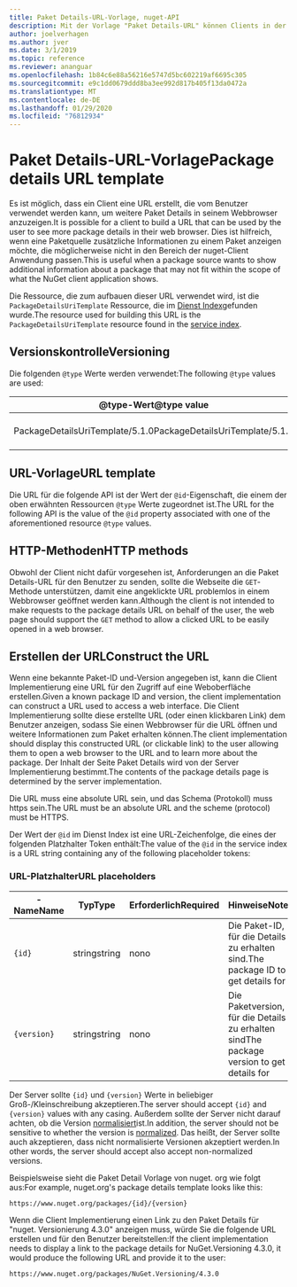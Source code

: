```yaml
---
title: Paket Details-URL-Vorlage, nuget-API
description: Mit der Vorlage "Paket Details-URL" können Clients in der Benutzeroberfläche einen Weblink zu weiteren Paket Details anzeigen.
author: joelverhagen
ms.author: jver
ms.date: 3/1/2019
ms.topic: reference
ms.reviewer: ananguar
ms.openlocfilehash: 1b84c6e88a56216e5747d5bc602219af6695c305
ms.sourcegitcommit: e9c1dd0679ddd8ba3ee992d817b405f13da0472a
ms.translationtype: MT
ms.contentlocale: de-DE
ms.lasthandoff: 01/29/2020
ms.locfileid: "76812934"
---
```

# <a name="package-details-url-template"></a><span data-ttu-id="d18e0-103">Paket Details-URL-Vorlage</span><span class="sxs-lookup"><span data-stu-id="d18e0-103">Package details URL template</span></span>

<span data-ttu-id="d18e0-104">Es ist möglich, dass ein Client eine URL erstellt, die vom Benutzer verwendet werden kann, um weitere Paket Details in seinem Webbrowser anzuzeigen.</span><span class="sxs-lookup"><span data-stu-id="d18e0-104">It is possible for a client to build a URL that can be used by the user to see more package details in their web browser.</span></span> <span data-ttu-id="d18e0-105">Dies ist hilfreich, wenn eine Paketquelle zusätzliche Informationen zu einem Paket anzeigen möchte, die möglicherweise nicht in den Bereich der nuget-Client Anwendung passen.</span><span class="sxs-lookup"><span data-stu-id="d18e0-105">This is useful when a package source wants to show additional information about a package that may not fit within the scope of what the NuGet client application shows.</span></span>

<span data-ttu-id="d18e0-106">Die Ressource, die zum aufbauen dieser URL verwendet wird, ist die `PackageDetailsUriTemplate` Ressource, die im [Dienst Index](service-index.md)gefunden wurde.</span><span class="sxs-lookup"><span data-stu-id="d18e0-106">The resource used for building this URL is the `PackageDetailsUriTemplate` resource found in the [service index](service-index.md).</span></span>

## <a name="versioning"></a><span data-ttu-id="d18e0-107">Versionskontrolle</span><span class="sxs-lookup"><span data-stu-id="d18e0-107">Versioning</span></span>

<span data-ttu-id="d18e0-108">Die folgenden `@type` Werte werden verwendet:</span><span class="sxs-lookup"><span data-stu-id="d18e0-108">The following `@type` values are used:</span></span>

<span data-ttu-id="d18e0-109">@type-Wert</span><span class="sxs-lookup"><span data-stu-id="d18e0-109">@type value</span></span>                     | <span data-ttu-id="d18e0-110">Hinweise</span><span class="sxs-lookup"><span data-stu-id="d18e0-110">Notes</span></span>
------------------------------- | -----
<span data-ttu-id="d18e0-111">PackageDetailsUriTemplate/5.1.0</span><span class="sxs-lookup"><span data-stu-id="d18e0-111">PackageDetailsUriTemplate/5.1.0</span></span> | <span data-ttu-id="d18e0-112">Die erste Version</span><span class="sxs-lookup"><span data-stu-id="d18e0-112">The initial release</span></span>

## <a name="url-template"></a><span data-ttu-id="d18e0-113">URL-Vorlage</span><span class="sxs-lookup"><span data-stu-id="d18e0-113">URL template</span></span>

<span data-ttu-id="d18e0-114">Die URL für die folgende API ist der Wert der `@id`-Eigenschaft, die einem der oben erwähnten Ressourcen `@type` Werte zugeordnet ist.</span><span class="sxs-lookup"><span data-stu-id="d18e0-114">The URL for the following API is the value of the `@id` property associated with one of the aforementioned resource `@type` values.</span></span>

## <a name="http-methods"></a><span data-ttu-id="d18e0-115">HTTP-Methoden</span><span class="sxs-lookup"><span data-stu-id="d18e0-115">HTTP methods</span></span>

<span data-ttu-id="d18e0-116">Obwohl der Client nicht dafür vorgesehen ist, Anforderungen an die Paket Details-URL für den Benutzer zu senden, sollte die Webseite die `GET`-Methode unterstützen, damit eine angeklickte URL problemlos in einem Webbrowser geöffnet werden kann.</span><span class="sxs-lookup"><span data-stu-id="d18e0-116">Although the client is not intended to make requests to the package details URL on behalf of the user, the web page should support the `GET` method to allow a clicked URL to be easily opened in a web browser.</span></span>

## <a name="construct-the-url"></a><span data-ttu-id="d18e0-117">Erstellen der URL</span><span class="sxs-lookup"><span data-stu-id="d18e0-117">Construct the URL</span></span>

<span data-ttu-id="d18e0-118">Wenn eine bekannte Paket-ID und-Version angegeben ist, kann die Client Implementierung eine URL für den Zugriff auf eine Weboberfläche erstellen.</span><span class="sxs-lookup"><span data-stu-id="d18e0-118">Given a known package ID and version, the client implementation can construct a URL used to access a web interface.</span></span> <span data-ttu-id="d18e0-119">Die Client Implementierung sollte diese erstellte URL (oder einen klickbaren Link) dem Benutzer anzeigen, sodass Sie einen Webbrowser für die URL öffnen und weitere Informationen zum Paket erhalten können.</span><span class="sxs-lookup"><span data-stu-id="d18e0-119">The client implementation should display this constructed URL (or clickable link) to the user allowing them to open a web browser to the URL and to learn more about the package.</span></span> <span data-ttu-id="d18e0-120">Der Inhalt der Seite Paket Details wird von der Server Implementierung bestimmt.</span><span class="sxs-lookup"><span data-stu-id="d18e0-120">The contents of the package details page is determined by the server implementation.</span></span>

<span data-ttu-id="d18e0-121">Die URL muss eine absolute URL sein, und das Schema (Protokoll) muss https sein.</span><span class="sxs-lookup"><span data-stu-id="d18e0-121">The URL must be an absolute URL and the scheme (protocol) must be HTTPS.</span></span>

<span data-ttu-id="d18e0-122">Der Wert der `@id` im Dienst Index ist eine URL-Zeichenfolge, die eines der folgenden Platzhalter Token enthält:</span><span class="sxs-lookup"><span data-stu-id="d18e0-122">The value of the `@id` in the service index is a URL string containing any of the following placeholder tokens:</span></span>

### <a name="url-placeholders"></a><span data-ttu-id="d18e0-123">URL-Platzhalter</span><span class="sxs-lookup"><span data-stu-id="d18e0-123">URL placeholders</span></span>

<span data-ttu-id="d18e0-124">-Name</span><span class="sxs-lookup"><span data-stu-id="d18e0-124">Name</span></span>        | <span data-ttu-id="d18e0-125">Typ</span><span class="sxs-lookup"><span data-stu-id="d18e0-125">Type</span></span>    | <span data-ttu-id="d18e0-126">Erforderlich</span><span class="sxs-lookup"><span data-stu-id="d18e0-126">Required</span></span> | <span data-ttu-id="d18e0-127">Hinweise</span><span class="sxs-lookup"><span data-stu-id="d18e0-127">Notes</span></span>
----------- | ------- | -------- | -----
`{id}`      | <span data-ttu-id="d18e0-128">string</span><span class="sxs-lookup"><span data-stu-id="d18e0-128">string</span></span>  | <span data-ttu-id="d18e0-129">no</span><span class="sxs-lookup"><span data-stu-id="d18e0-129">no</span></span>       | <span data-ttu-id="d18e0-130">Die Paket-ID, für die Details zu erhalten sind.</span><span class="sxs-lookup"><span data-stu-id="d18e0-130">The package ID to get details for</span></span>
`{version}` | <span data-ttu-id="d18e0-131">string</span><span class="sxs-lookup"><span data-stu-id="d18e0-131">string</span></span>  | <span data-ttu-id="d18e0-132">no</span><span class="sxs-lookup"><span data-stu-id="d18e0-132">no</span></span>       | <span data-ttu-id="d18e0-133">Die Paketversion, für die Details zu erhalten sind</span><span class="sxs-lookup"><span data-stu-id="d18e0-133">The package version to get details for</span></span>

<span data-ttu-id="d18e0-134">Der Server sollte `{id}` und `{version}` Werte in beliebiger Groß-/Kleinschreibung akzeptieren.</span><span class="sxs-lookup"><span data-stu-id="d18e0-134">The server should accept `{id}` and `{version}` values with any casing.</span></span> <span data-ttu-id="d18e0-135">Außerdem sollte der Server nicht darauf achten, ob die Version [normalisiert](../concepts/package-versioning.md#normalized-version-numbers)ist.</span><span class="sxs-lookup"><span data-stu-id="d18e0-135">In addition, the server should not be sensitive to whether the version is [normalized](../concepts/package-versioning.md#normalized-version-numbers).</span></span> <span data-ttu-id="d18e0-136">Das heißt, der Server sollte auch akzeptieren, dass nicht normalisierte Versionen akzeptiert werden.</span><span class="sxs-lookup"><span data-stu-id="d18e0-136">In other words, the server should accept also accept non-normalized versions.</span></span>

<span data-ttu-id="d18e0-137">Beispielsweise sieht die Paket Detail Vorlage von nuget. org wie folgt aus:</span><span class="sxs-lookup"><span data-stu-id="d18e0-137">For example, nuget.org's package details template looks like this:</span></span>

    https://www.nuget.org/packages/{id}/{version}

<span data-ttu-id="d18e0-138">Wenn die Client Implementierung einen Link zu den Paket Details für "nuget. Versionierung 4.3.0" anzeigen muss, würde Sie die folgende URL erstellen und für den Benutzer bereitstellen:</span><span class="sxs-lookup"><span data-stu-id="d18e0-138">If the client implementation needs to display a link to the package details for NuGet.Versioning 4.3.0, it would produce the following URL and provide it to the user:</span></span>

    https://www.nuget.org/packages/NuGet.Versioning/4.3.0
